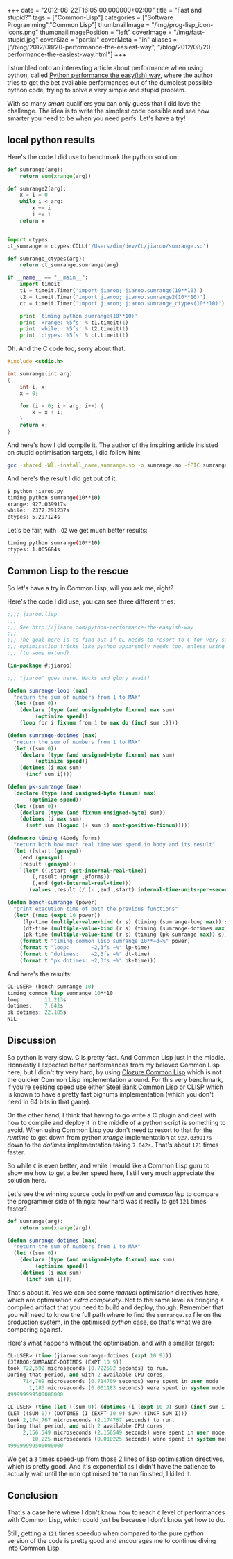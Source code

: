 +++
date = "2012-08-22T16:05:00.000000+02:00"
title = "Fast and stupid?"
tags = ["Common-Lisp"]
categories = ["Software Programming","Common Lisp"]
thumbnailImage = "/img/prog-lisp_icon-icons.png"
thumbnailImagePosition = "left"
coverImage = "/img/fast-stupid.jpg"
coverSize = "partial"
coverMeta = "in"
aliases = ["/blog/2012/08/20-performance-the-easiest-way",
           "/blog/2012/08/20-performance-the-easiest-way.html"]
+++

I stumbled onto an interesting article about performance when using python,
called
[Python performance the easy(ish) way](http://jiaaro.com/python-performance-the-easyish-way),
where the author tries to get the bet available performances out of the
dumbiest possible python code, trying to solve a very simple and stupid
problem.

With so many *smart* qualifiers you can only guess that I did love the
challenge. The idea is to write the simplest code possible and see how
smarter you need to be when you need perfs. Let's have a try!


## local python results

Here's the code I did use to benchmark the python solution:

~~~ python
def sumrange(arg):
    return sum(xrange(arg))

def sumrange2(arg):
    x = i = 0
    while i < arg:
        x += i
        i += 1
    return x


import ctypes
ct_sumrange = ctypes.CDLL('/Users/dim/dev/CL/jiaroo/sumrange.so')

def sumrange_ctypes(arg):
    return ct_sumrange.sumrange(arg)

if __name__ == "__main__":
    import timeit
    t1 = timeit.Timer('import jiaroo; jiaroo.sumrange(10**10)')
    t2 = timeit.Timer('import jiaroo; jiaroo.sumrange2(10**10)')
    ct = timeit.Timer('import jiaroo; jiaroo.sumrange_ctypes(10**10)')

    print 'timing python sumrange(10**10)'
    print 'xrange: %5fs' % t1.timeit(1)
    print 'while:  %5fs' % t2.timeit(1)
    print 'ctypes: %5fs' % ct.timeit(1)
~~~


Oh. And the C code too, sorry about that.

~~~ c
#include <stdio.h>

int sumrange(int arg)
{
    int i, x;
    x = 0;

    for (i = 0; i < arg; i++) {
        x = x + i;
    }
    return x;
}
~~~


And here's how I did compile it. The author of the inspiring article
insisted on stupid optimisation targets, I did follow him:

~~~ bash
gcc -shared -Wl,-install_name,sumrange.so -o sumrange.so -fPIC sumrange.c -O0
~~~


And here's the result I did get out of it:

~~~ bash
$ python jiaroo.py
timing python sumrange(10**10)
xrange: 927.039917s
while:  2377.291237s
ctypes: 5.297124s
~~~


Let's be fair, with `-O2` we get much better results:

~~~ bash
timing python sumrange(10**10)
ctypes: 1.065684s
~~~



## Common Lisp to the rescue

So let's have a try in Common Lisp, will you ask me, right?

Here's the code I did use, you can see three different tries:

~~~ lisp
;;;; jiaroo.lisp
;;;
;;; See http://jiaaro.com/python-performance-the-easyish-way
;;;
;;; The goal here is to find out if CL needs to resort to C for very simple
;;; optimisation tricks like python apparently needs too, unless using pypy
;;; (to some extend).

(in-package #:jiaroo)

;;; "jiaroo" goes here. Hacks and glory await!

(defun sumrange-loop (max)
  "return the sum of numbers from 1 to MAX"
  (let ((sum 0))
    (declare (type (and unsigned-byte fixnum) max sum)
	     (optimize speed))
    (loop for i fixnum from 1 to max do (incf sum i))))

(defun sumrange-dotimes (max)
  "return the sum of numbers from 1 to MAX"
  (let ((sum 0))
    (declare (type (and unsigned-byte fixnum) max sum)
	     (optimize speed))
    (dotimes (i max sum)
      (incf sum i))))

(defun pk-sumrange (max)
  (declare (type (and unsigned-byte fixnum) max)
	   (optimize speed))
  (let ((sum 0))
    (declare (type (and fixnum unsigned-byte) sum))
    (dotimes (i max sum)
      (setf sum (logand (+ sum i) most-positive-fixnum)))))

(defmacro timing (&body forms)
  "return both how much real time was spend in body and its result"
  (let ((start (gensym))
	(end (gensym))
	(result (gensym)))
    `(let* ((,start (get-internal-real-time))
	    (,result (progn ,@forms))
	    (,end (get-internal-real-time)))
       (values ,result (/ (- ,end ,start) internal-time-units-per-second)))))

(defun bench-sumrange (power)
  "print execution time of both the previous functions"
  (let* ((max (expt 10 power))
	 (lp-time (multiple-value-bind (r s) (timing (sumrange-loop max)) s))
	 (dt-time (multiple-value-bind (r s) (timing (sumrange-dotimes max)) s))
	 (pk-time (multiple-value-bind (r s) (timing (pk-sumrange max)) s)))
    (format t "timing common lisp sumrange 10**~d~%" power)
    (format t "loop:       ~2,3fs ~%" lp-time)
    (format t "dotimes:    ~2,3fs ~%" dt-time)
    (format t "pk dotimes: ~2,3fs ~%" pk-time)))
~~~


And here's the results:

~~~ lisp
CL-USER> (bench-sumrange 10)
timing common lisp sumrange 10**10
loop:       11.213s 
dotimes:    7.642s 
pk dotimes: 22.185s 
NIL
~~~



## Discussion

So python is very slow. C is pretty fast. And Common Lisp just in the
middle. Honnestly I expected better performances from my beloved Common Lisp
here, but I didn't try very hard, by
using [Clozure Common Lisp](http://ccl.clozure.com/) which is not the
quicker Common Lisp implementation around. For this very benchmark, if
you're seeking speed use either [Steel Bank Common Lisp](http://sbcl.org/)
or [CLISP](http://www.clisp.org/) which is known to have a pretty fast
bignums implementation (which you don't need in 64 bits in that game).

On the other hand, I think that having to go write a C plugin and deal with
how to compile and deploy it in the middle of a python script is something
to avoid. When using Common Lisp you don't need to resort to that for the
*runtime* to get down from python *xrange* implementation at `927.039917s`
down to the *dotimes* implementation taking `7.642s`. That's about `121`
times faster.

So while `C` is even better, and while I would like a Common Lisp guru to
show me how to get a better speed here, I still very much appreciate the
solution here.

Let's see the winning source code in *python* and *common lisp* to compare
the programmer side of things: how hard was it really to get `121` times
faster?

~~~ python
def sumrange(arg):
    return sum(xrange(arg))
~~~


~~~ lisp
(defun sumrange-dotimes (max)
  "return the sum of numbers from 1 to MAX"
  (let ((sum 0))
    (declare (type (and unsigned-byte fixnum) max sum)
	     (optimize speed))
    (dotimes (i max sum)
      (incf sum i))))
~~~


That's about it. Yes we can see some *manual* optimisation directives here,
which are optimisation *extra complexity*. Not to the same level as bringing
a compiled artifact that you need to build and deploy, though. Remember that
you will need to know the full path where to find the `sumrange.so` file on
the production system, in the optimised *python* case, so that's what we are
comparing against.

Here's what happens without the optimisation, and with a smaller target:

~~~ lisp
CL-USER> (time (jiaroo:sumrange-dotimes (expt 10 9)))
(JIAROO:SUMRANGE-DOTIMES (EXPT 10 9))
took 722,592 microseconds (0.722592 seconds) to run.
During that period, and with 2 available CPU cores,
     714,709 microseconds (0.714709 seconds) were spent in user mode
       1,183 microseconds (0.001183 seconds) were spent in system mode
499999999500000000

CL-USER> (time (let ((sum 0)) (dotimes (i (expt 10 9) sum) (incf sum i))))
(LET ((SUM 0)) (DOTIMES (I (EXPT 10 9) SUM) (INCF SUM I)))
took 2,174,767 microseconds (2.174767 seconds) to run.
During that period, and with 2 available CPU cores,
     2,156,549 microseconds (2.156549 seconds) were spent in user mode
        10,225 microseconds (0.010225 seconds) were spent in system mode
499999999500000000
~~~


We get a `3` times speed-up from those 2 lines of lisp optimisation
directives, which is pretty good. And it's exponential as I didn't have the
patience to actually wait until the non optimised `10^10` run finished, I
killed it.


## Conclusion

That's a case here where I don't know how to reach `C` level of performances
with Common Lisp, which could just be because I don't know yet how to do.

Still, getting a `121` times speedup when compared to the pure *python*
version of the code is pretty good and encourages me to continue diving into
Common Lisp.
